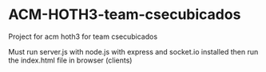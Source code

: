 # ACM-HOTH3-team-csecubicados
Project for acm hoth3 for team csecubicados

Must run server.js with node.js with express and socket.io installed then run the index.html file in browser (clients)
